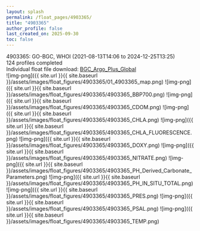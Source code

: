 ```yaml
---
layout: splash
permalink: /float_pages/4903365/
title: "4903365"
author_profile: false
last_created_on: 2025-09-30
toc: false
---
```

 
4903365: GO-BGC, WHOI (2021-08-13T14:06 to 2024-12-25T13:25)\
124 profiles completed\
Individual float file download: [BGC_Argo_Plus_Global](https://ftp.soest.hawaii.edu/bgc_argo_plus/Individual_Floats/outliers_removed/4903365_Sprof_processed.nc)\
![img-png]({{ site.url }}{{ site.baseurl }}/assets/images/float_figures/4903365/01_4903365_map.png)
![img-png]({{ site.url }}{{ site.baseurl }}/assets/images/float_figures/4903365/4903365_BBP700.png)
![img-png]({{ site.url }}{{ site.baseurl }}/assets/images/float_figures/4903365/4903365_CDOM.png)
![img-png]({{ site.url }}{{ site.baseurl }}/assets/images/float_figures/4903365/4903365_CHLA.png)
![img-png]({{ site.url }}{{ site.baseurl }}/assets/images/float_figures/4903365/4903365_CHLA_FLUORESCENCE.png)
![img-png]({{ site.url }}{{ site.baseurl }}/assets/images/float_figures/4903365/4903365_DOXY.png)
![img-png]({{ site.url }}{{ site.baseurl }}/assets/images/float_figures/4903365/4903365_NITRATE.png)
![img-png]({{ site.url }}{{ site.baseurl }}/assets/images/float_figures/4903365/4903365_PH_Derived_Carbonate_Parameters.png)
![img-png]({{ site.url }}{{ site.baseurl }}/assets/images/float_figures/4903365/4903365_PH_IN_SITU_TOTAL.png)
![img-png]({{ site.url }}{{ site.baseurl }}/assets/images/float_figures/4903365/4903365_PRES.png)
![img-png]({{ site.url }}{{ site.baseurl }}/assets/images/float_figures/4903365/4903365_PSAL.png)
![img-png]({{ site.url }}{{ site.baseurl }}/assets/images/float_figures/4903365/4903365_TEMP.png)
